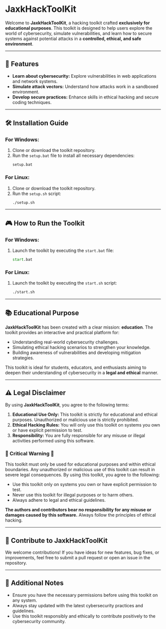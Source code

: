 # JaxkHackToolKit

Welcome to **JaxkHackToolKit**, a hacking toolkit crafted **exclusively for educational purposes**. This toolkit is designed to help users explore the world of cybersecurity, simulate vulnerabilities, and learn how to secure systems against potential attacks in a **controlled, ethical, and safe environment**.

---

## 🚀 Features

- **Learn about cybersecurity:** Explore vulnerabilities in web applications and network systems.
- **Simulate attack vectors:** Understand how attacks work in a sandboxed environment.
- **Develop secure practices:** Enhance skills in ethical hacking and secure coding techniques.

---

## 🛠️ Installation Guide

### For Windows:

1. Clone or download the toolkit repository.
2. Run the `setup.bat` file to install all necessary dependencies:
   ```cmd
   setup.bat
   ```

### For Linux:

1. Clone or download the toolkit repository.
2. Run the `setup.sh` script:
   ```bash
   ./setup.sh
   ```

---

## 🎮 How to Run the Toolkit

### For Windows:

1. Launch the toolkit by executing the `start.bat` file:
   ```cmd
   start.bat
   ```

### For Linux:

1. Launch the toolkit by executing the `start.sh` script:
   ```bash
   ./start.sh
   ```

---

## 📚 Educational Purpose

**JaxkHackToolKit** has been created with a clear mission: **education**. The toolkit provides an interactive and practical platform for:

- Understanding real-world cybersecurity challenges.
- Simulating ethical hacking scenarios to strengthen your knowledge.
- Building awareness of vulnerabilities and developing mitigation strategies.

This toolkit is ideal for students, educators, and enthusiasts aiming to deepen their understanding of cybersecurity in a **legal and ethical** manner.

---

## ⚠️ Legal Disclaimer

By using **JaxkHackToolKit**, you agree to the following terms:

1. **Educational Use Only:** This toolkit is strictly for educational and ethical purposes. Unauthorized or malicious use is strictly prohibited.
2. **Ethical Hacking Rules:** You will only use this toolkit on systems you own or have explicit permission to test.
3. **Responsibility:** You are fully responsible for any misuse or illegal activities performed using this software.

### 🚨 Critical Warning 🚨

This toolkit must only be used for educational purposes and within ethical boundaries. Any unauthorized or malicious use of this toolkit can result in severe legal consequences. By using this toolkit, you agree to the following:

- Use this toolkit only on systems you own or have explicit permission to test.
- Never use this toolkit for illegal purposes or to harm others.
- Always adhere to legal and ethical guidelines.

**The authors and contributors bear no responsibility for any misuse or damages caused by this software.** Always follow the principles of ethical hacking.

---

## 🌟 Contribute to JaxkHackToolKit

We welcome contributions! If you have ideas for new features, bug fixes, or improvements, feel free to submit a pull request or open an issue in the repository.

---

## 📝 Additional Notes

- Ensure you have the necessary permissions before using this toolkit on any system.
- Always stay updated with the latest cybersecurity practices and guidelines.
- Use this toolkit responsibly and ethically to contribute positively to the cybersecurity community.